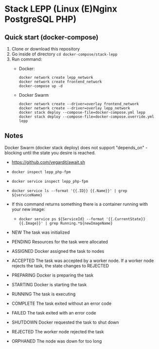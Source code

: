 # Stack LEPP (Linux (E)Nginx PostgreSQL PHP)

## Quick start (docker-compose)
1. Clone or download this repository
1. Go inside of directory `cd docker-compose/stack-lepp`
1. Run command:
    - Docker:

          docker network create lepp_network
          docker network create frontend_network
          docker-compose up -d

    - Docker Swarm
          
          docker network create --driver=overlay frontend_network
          docker network create --driver=overlay lepp_network          
          docker stack deploy --compose-file=docker-compose.yml lepp
          docker stack deploy --compose-file=docker-compose.override.yml lepp

## Notes

Docker Swarm (docker stack deploy) does not support "depends_on" - blocking until the state you desire is reached.
- https://github.com/vegardit/await.sh
- `docker inspect lepp_php-fpm`
- `docker service inspect lepp_php-fpm`
- `docker service ls --format '{{.ID}} {{.Name}}' | grep ${serviceName}`
- If this command returns something there is a container running with your new image:
    - `docker service ps ${ServiceId} --format '{{.CurrentState}} {{.Image}}' | grep Running.*${newImageName}`

- NEW The task was initialized
- PENDING Resources for the task were allocated
- ASSIGNED Docker assigned the task to nodes
- ACCEPTED The task was accepted by a worker node. If a worker node rejects the task, the state changes to REJECTED
- PREPARING Docker is preparing the task
- STARTING Docker is starting the task
- RUNNING The task is executing
- COMPLETE The task exited without an error code
- FAILED The task exited with an error code
- SHUTDOWN Docker requested the task to shut down
- REJECTED The worker node rejected the task
- ORPHANED The node was down for too long